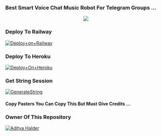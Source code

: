### Best Smart Voice Chat Music Robot For Telegram Groups ...


<p align="center"><a href="https://t.me/ITS_DRAGON_BOY"><img src="https://telegra.ph/file/c67eeb654d1caa80558cd.jpg"></a></p>




### Deploy To Railway

[![Deploy+on+Railway](https://railway.app/button.svg)](https://railway.app/new/template?template=https://github.com/DRAG0NBOY/DRAGON_MUSIC&envs=API_ID,API_HASH,BOT_TOKEN,STRING_SESSION)


### Deploy To Heroku

[![Deploy+On+Heroku](https://www.herokucdn.com/deploy/button.svg)](https://heroku.com/deploy?template=https://github.com/DRAG0NBOY/DRAGON_MUSIC)



### Get String Session

[![GenerateString](https://img.shields.io/badge/repl.it-generateString-yellowgreen)](https://replit.com/@AdityaHalder/StringSession)



#### Copy Pasters You Can Copy This But Must Give Credits ...

### Owner Of This Repository
[![Aditya Halder](https://telegra.ph/file/771b0f7930b03e4071189.jpg)](https://t.me/ITS_DRAGON_BOY)
